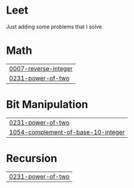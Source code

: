 # Leet
Just adding some problems that I solve


# Math
|  |
| ------- |
| [0007-reverse-integer](https://github.com/Wolford-03/Leet/tree/master/0007-reverse-integer) |
| [0231-power-of-two](https://github.com/Wolford-03/Leet/tree/master/0231-power-of-two) |
# Bit Manipulation
|  |
| ------- |
| [0231-power-of-two](https://github.com/Wolford-03/Leet/tree/master/0231-power-of-two) |
| [1054-complement-of-base-10-integer](https://github.com/Wolford-03/Leet/tree/master/1054-complement-of-base-10-integer) |
# Recursion
|  |
| ------- |
| [0231-power-of-two](https://github.com/Wolford-03/Leet/tree/master/0231-power-of-two) |